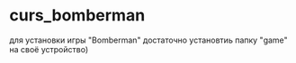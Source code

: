# curs_bomberman
для установки игры "Bomberman" достаточно установтиь папку "game" на своё устройство)
